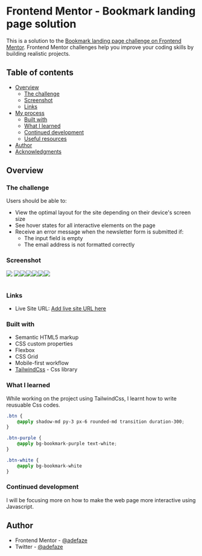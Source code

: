 # Frontend Mentor - Bookmark landing page solution

This is a solution to the [Bookmark landing page challenge on Frontend Mentor](https://www.frontendmentor.io/challenges/bookmark-landing-page-5d0b588a9edda32581d29158). Frontend Mentor challenges help you improve your coding skills by building realistic projects. 

## Table of contents

- [Overview](#overview)
  - [The challenge](#the-challenge)
  - [Screenshot](#screenshot)
  - [Links](#links)
- [My process](#my-process)
  - [Built with](#built-with)
  - [What I learned](#what-i-learned)
  - [Continued development](#continued-development)
  - [Useful resources](#useful-resources)
- [Author](#author)
- [Acknowledgments](#acknowledgments)


## Overview

### The challenge

Users should be able to:

- View the optimal layout for the site depending on their device's screen size
- See hover states for all interactive elements on the page
- Receive an error message when the newsletter form is submitted if:
  - The input field is empty
  - The email address is not formatted correctly

### Screenshot

![](./img/Screenshot1.png) ![](./img/Screenshot2.png)![](./img/Screenshot3.png)![](./img/Screenshot4.png)![](./img/Screenshot5.png)![](./img/Screenshot6.png)![](./img/Screenshot7.png)

<img scr="./img/Screenshot1.png" width="800">

### Links

- Live Site URL: [Add live site URL here](https://your-live-site-url.com)


### Built with

- Semantic HTML5 markup
- CSS custom properties
- Flexbox
- CSS Grid
- Mobile-first workflow
- [TailwindCss](https://tailwindcss.com/) - Css library


### What I learned


While working on the project using TailwindCss, I learnt how to write reusuable Css codes.

```css
.btn {
    @apply shadow-md py-3 px-6 rounded-md transition duration-300;
}

.btn-purple {
    @apply bg-bookmark-purple text-white;
}

.btn-white {
    @apply bg-bookmark-white
}
```


### Continued development

I will be focusing more on how to make the web page more interactive using Javascript.



## Author

- Frontend Mentor - [@adefaze](https://www.frontendmentor.io/profile/adefaze)
- Twitter - [@adefaze](https://www.twitter.com/adefaze)

